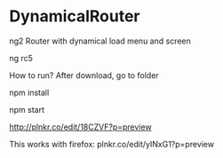 # DynamicalRouter
ng2 Router with dynamical load menu and screen

ng rc5


How to run?
After download, go to folder

npm install

npm start



http://plnkr.co/edit/18CZVF?p=preview



This works with firefox: plnkr.co/edit/yINxG1?p=preview
